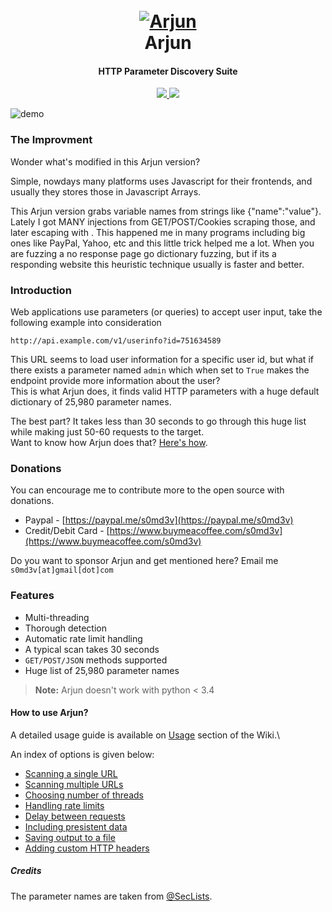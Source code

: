 
<h1 align="center">
  <br>
  <a href="https://github.com/s0md3v/Arjun"><img src="https://image.ibb.co/c618nq/arjun.png" alt="Arjun"></a>
  <br>
  Arjun
  <br>
</h1>

<h4 align="center">HTTP Parameter Discovery Suite</h4>

<p align="center">
  <a href="https://github.com/s0md3v/Arjun/releases">
    <img src="https://img.shields.io/github/release/s0md3v/Arjun.svg">
  </a>
  <a href="https://github.com/s0md3v/Arjun/issues?q=is%3Aissue+is%3Aclosed">
      <img src="https://img.shields.io/github/issues-closed-raw/s0md3v/Arjun.svg">
  </a>
</p>

![demo](https://i.ibb.co/Ln32F4B/arjun-demo.png)

### The Improvment

Wonder what's modified in this Arjun version?

Simple, nowdays many platforms uses Javascript for their frontends, and usually they stores those in Javascript Arrays.

This Arjun version grabs variable names from strings like {"name":"value"}. Lately I got MANY injections from GET/POST/Cookies scraping those, and later escaping with </script>. 
This happened me in many programs including big ones like PayPal, Yahoo, etc and this little trick helped me a lot.
When you are fuzzing a no response page go dictionary fuzzing, but if its a responding website this heuristic technique usually is faster and better.


### Introduction
Web applications use parameters (or queries) to accept user input, take the following example into consideration

`http://api.example.com/v1/userinfo?id=751634589`

This URL seems to load user information for a specific user id, but what if there exists a parameter named `admin` which when set to `True` makes the endpoint provide more information about the user?\
This is what Arjun does, it finds valid HTTP parameters with a huge default dictionary of 25,980 parameter names.

The best part? It takes less than 30 seconds to go through this huge list while making just 50-60 requests to the target.\
Want to know how Arjun does that? [Here's how](https://github.com/s0md3v/Arjun/wiki/How-Arjun-works%3F).

### Donations
You can encourage me to contribute more to the open source with donations.

- Paypal - [https://paypal.me/s0md3v](https://paypal.me/s0md3v)
- Credit/Debit Card - [https://www.buymeacoffee.com/s0md3v](https://www.buymeacoffee.com/s0md3v)

Do you want to sponsor Arjun and get mentioned here? Email me `s0md3v[at]gmail[dot]com`

### Features
- Multi-threading
- Thorough detection
- Automatic rate limit handling
- A typical scan takes 30 seconds
- `GET/POST/JSON` methods supported
- Huge list of 25,980 parameter names

> **Note:** Arjun doesn't work with python < 3.4

#### How to use Arjun?

A detailed usage guide is available on [Usage](https://github.com/s0md3v/Arjun/wiki/Usage) section of the Wiki.\

An index of options is given below:

- [Scanning a single URL](https://github.com/s0md3v/Arjun/wiki/Usage#scanning-a-single-url)
- [Scanning multiple URLs](https://github.com/s0md3v/Arjun/wiki/Usage#scanning-multiple-urls)
- [Choosing number of threads](https://github.com/s0md3v/Arjun/wiki/Usage#multi-threading)
- [Handling rate limits](https://github.com/s0md3v/Arjun/wiki/Usage#handling-rate-limits)
- [Delay between requests](https://github.com/s0md3v/Arjun/wiki/Usage#delay-between-requests)
- [Including presistent data](https://github.com/s0md3v/Arjun/wiki/Usage#including-persistent-data)
- [Saving output to a file](https://github.com/s0md3v/Arjun/wiki/Usage#saving-output-to-a-file)
- [Adding custom HTTP headers](https://github.com/s0md3v/Arjun/wiki/Usage#adding-http-headers)

##### Credits
The parameter names are taken from [@SecLists](https://github.com/danielmiessler/SecLists).
